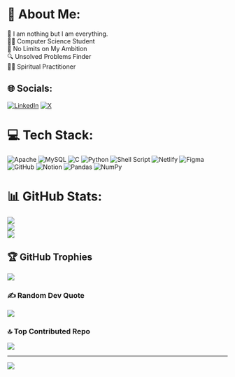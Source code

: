 # 💫 About Me:
🌌 I am nothing but I am everything.<br>👨‍💻 Computer Science Student<br> 🚀 No Limits on My Ambition<br>🔍 Unsolved Problems Finder<br> 🧘‍♂️ Spiritual Practitioner


## 🌐 Socials:
[![LinkedIn](https://img.shields.io/badge/LinkedIn-%230077B5.svg?logo=linkedin&logoColor=white)](https://linkedin.com/in/myselfayush) [![X](https://img.shields.io/badge/X-black.svg?logo=X&logoColor=white)](https://x.com/myselfayush_) 

# 💻 Tech Stack:
![Apache](https://img.shields.io/badge/apache-%23D42029.svg?style=plastic&logo=apache&logoColor=white) ![MySQL](https://img.shields.io/badge/mysql-4479A1.svg?style=plastic&logo=mysql&logoColor=white) ![C](https://img.shields.io/badge/c-%2300599C.svg?style=plastic&logo=c&logoColor=white) ![Python](https://img.shields.io/badge/python-3670A0?style=plastic&logo=python&logoColor=ffdd54) ![Shell Script](https://img.shields.io/badge/shell_script-%23121011.svg?style=plastic&logo=gnu-bash&logoColor=white) ![Netlify](https://img.shields.io/badge/netlify-%23000000.svg?style=plastic&logo=netlify&logoColor=#00C7B7) ![Figma](https://img.shields.io/badge/figma-%23F24E1E.svg?style=plastic&logo=figma&logoColor=white) ![GitHub](https://img.shields.io/badge/github-%23121011.svg?style=plastic&logo=github&logoColor=white) ![Notion](https://img.shields.io/badge/Notion-%23000000.svg?style=plastic&logo=notion&logoColor=white) ![Pandas](https://img.shields.io/badge/pandas-%23150458.svg?style=plastic&logo=pandas&logoColor=white) ![NumPy](https://img.shields.io/badge/numpy-%23013243.svg?style=plastic&logo=numpy&logoColor=white)
# 📊 GitHub Stats:
![](https://github-readme-stats.vercel.app/api?username=myselfayush010&theme=highcontrast&hide_border=false&include_all_commits=true&count_private=true)<br/>
![](https://github-readme-streak-stats.herokuapp.com/?user=myselfayush010&theme=highcontrast&hide_border=false)<br/>
![](https://github-readme-stats.vercel.app/api/top-langs/?username=myselfayush010&theme=highcontrast&hide_border=false&include_all_commits=true&count_private=true&layout=compact)

## 🏆 GitHub Trophies
![](https://github-profile-trophy.vercel.app/?username=myselfayush010&theme=transparent&no-frame=false&no-bg=false&margin-w=4)

### ✍️ Random Dev Quote
![](https://quotes-github-readme.vercel.app/api?type=horizontal&theme=radical)

### 🔝 Top Contributed Repo
![](https://github-contributor-stats.vercel.app/api?username=myselfayush010&limit=5&theme=highcontrast&combine_all_yearly_contributions=true)

---
[![](https://visitcount.itsvg.in/api?id=myselfayush010&icon=0&color=1)](https://visitcount.itsvg.in)

<!-- Proudly created with GPRM ( https://gprm.itsvg.in ) -->
